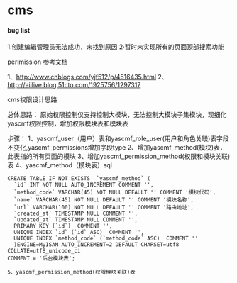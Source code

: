 # cms

#### bug list

1.创建编辑管理员无法成功，未找到原因
2·暂时未实现所有的页面顶部搜索功能

perimission 参考文档

1、http://www.cnblogs.com/yjf512/p/4516435.html
2、http://aiilive.blog.51cto.com/1925756/1297317


cms权限设计思路

总体思路：
    原始权限控制仅支持控制大模块，无法控制大模块子集模块，现细化yascmf权限控制，增加权限模块表和模块表

步骤：
    1、yascmf_user（用户）表和yascmf_role_user(用户和角色关联)表字段不变化,yascmf_permissions增加字段type
    2、增加yascmf_method(模块)表，此表指的所有页面的模块
    3、增加yascmf_permission_method(权限和模块关联)表
    4、yascmf_method（模块表）sql

    CREATE TABLE IF NOT EXISTS  `yascmf_method` (
      `id` INT NOT NULL AUTO_INCREMENT COMMENT '',
      `method_code` VARCHAR(45) NOT NULL DEFAULT '' COMMENT '模块代码',
      `name` VARCHAR(45) NOT NULL DEFAULT '' COMMENT '模块名称',
      `url` VARCHAR(100) NOT NULL DEFAULT '' COMMENT '路由地址',
      `created_at` TIMESTAMP NULL COMMENT '',
      `updated_at` TIMESTAMP NULL COMMENT '',
      PRIMARY KEY (`id`)  COMMENT '',
      UNIQUE INDEX `id` (`id` ASC)  COMMENT '',
      UNIQUE INDEX `method_code` (`method_code` ASC)  COMMENT ''
      )ENGINE=MyISAM AUTO_INCREMENT=2 DEFAULT CHARSET=utf8 COLLATE=utf8_unicode_ci
    COMMENT = '后台模块表';

    5、yascmf_permission_method(权限模块关联)表

